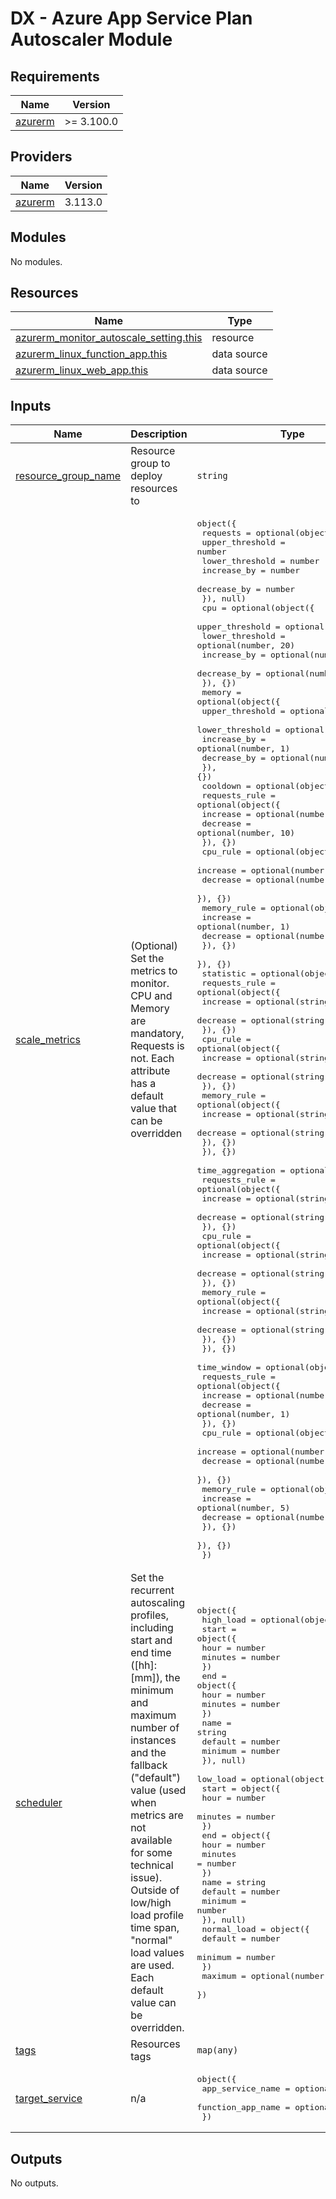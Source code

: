 # DX - Azure App Service Plan Autoscaler Module

<!-- markdownlint-disable -->
<!-- BEGINNING OF PRE-COMMIT-TERRAFORM DOCS HOOK -->
## Requirements

| Name | Version |
|------|---------|
| <a name="requirement_azurerm"></a> [azurerm](#requirement\_azurerm) | >= 3.100.0 |

## Providers

| Name | Version |
|------|---------|
| <a name="provider_azurerm"></a> [azurerm](#provider\_azurerm) | 3.113.0 |

## Modules

No modules.

## Resources

| Name | Type |
|------|------|
| [azurerm_monitor_autoscale_setting.this](https://registry.terraform.io/providers/hashicorp/azurerm/latest/docs/resources/monitor_autoscale_setting) | resource |
| [azurerm_linux_function_app.this](https://registry.terraform.io/providers/hashicorp/azurerm/latest/docs/data-sources/linux_function_app) | data source |
| [azurerm_linux_web_app.this](https://registry.terraform.io/providers/hashicorp/azurerm/latest/docs/data-sources/linux_web_app) | data source |

## Inputs

| Name | Description | Type | Default | Required |
|------|-------------|------|---------|:--------:|
| <a name="input_resource_group_name"></a> [resource\_group\_name](#input\_resource\_group\_name) | Resource group to deploy resources to | `string` | n/a | yes |
| <a name="input_scale_metrics"></a> [scale\_metrics](#input\_scale\_metrics) | (Optional) Set the metrics to monitor. CPU and Memory are mandatory, Requests is not. Each attribute has a default value that can be overridden | <pre>object({<br>    requests = optional(object({<br>      upper_threshold = number<br>      lower_threshold = number<br>      increase_by     = number<br>      decrease_by     = number<br>    }), null)<br>    cpu = optional(object({<br>      upper_threshold = optional(number, 80)<br>      lower_threshold = optional(number, 20)<br>      increase_by     = optional(number, 1)<br>      decrease_by     = optional(number, 1)<br>    }), {})<br>    memory = optional(object({<br>      upper_threshold = optional(number, 70)<br>      lower_threshold = optional(number, 20)<br>      increase_by     = optional(number, 1)<br>      decrease_by     = optional(number, 1)<br>    }), {})<br>    cooldown = optional(object({<br>      requests_rule = optional(object({<br>        increase = optional(number, 1)<br>        decrease = optional(number, 10)<br>      }), {})<br>      cpu_rule = optional(object({<br>        increase = optional(number, 1)<br>        decrease = optional(number, 20)<br>      }), {})<br>      memory_rule = optional(object({<br>        increase = optional(number, 1)<br>        decrease = optional(number, 5)<br>      }), {})<br>    }), {})<br>    statistic = optional(object({<br>      requests_rule = optional(object({<br>        increase = optional(string, "Average")<br>        decrease = optional(string, "Average")<br>      }), {})<br>      cpu_rule = optional(object({<br>        increase = optional(string, "Average")<br>        decrease = optional(string, "Average")<br>      }), {})<br>      memory_rule = optional(object({<br>        increase = optional(string, "Average")<br>        decrease = optional(string, "Average")<br>      }), {})<br>    }), {})<br>    time_aggregation = optional(object({<br>      requests_rule = optional(object({<br>        increase = optional(string, "Average")<br>        decrease = optional(string, "Average")<br>      }), {})<br>      cpu_rule = optional(object({<br>        increase = optional(string, "Average")<br>        decrease = optional(string, "Average")<br>      }), {})<br>      memory_rule = optional(object({<br>        increase = optional(string, "Average")<br>        decrease = optional(string, "Average")<br>      }), {})<br>    }), {})<br>    time_window = optional(object({<br>      requests_rule = optional(object({<br>        increase = optional(number, 1)<br>        decrease = optional(number, 1)<br>      }), {})<br>      cpu_rule = optional(object({<br>        increase = optional(number, 5)<br>        decrease = optional(number, 5)<br>      }), {})<br>      memory_rule = optional(object({<br>        increase = optional(number, 5)<br>        decrease = optional(number, 5)<br>      }), {})<br>    }), {})<br>  })</pre> | <pre>{<br>  "cooldown": {<br>    "cpu_rule": {<br>      "decrease": 20,<br>      "increase": 1<br>    },<br>    "memory_rule": {<br>      "decrease": 5,<br>      "increase": 1<br>    },<br>    "requests_rule": {<br>      "decrease": 10,<br>      "increase": 1<br>    }<br>  },<br>  "cpu": {<br>    "decrease_by": 1,<br>    "increase_by": 1,<br>    "lower_threshold": 20,<br>    "upper_threshold": 80<br>  },<br>  "memory": {<br>    "decrease_by": 1,<br>    "increase_by": 1,<br>    "lower_threshold": 20,<br>    "upper_threshold": 70<br>  },<br>  "requests": null,<br>  "statistic": {<br>    "cpu_rule": {<br>      "decrease": "Average",<br>      "increase": "Average"<br>    },<br>    "memory_rule": {<br>      "decrease": "Average",<br>      "increase": "Average"<br>    },<br>    "requests_rule": {<br>      "decrease": "Average",<br>      "increase": "Average"<br>    }<br>  },<br>  "time_aggregation": {<br>    "cpu_rule": {<br>      "decrease": "Average",<br>      "increase": "Average"<br>    },<br>    "memory_rule": {<br>      "decrease": "Average",<br>      "increase": "Average"<br>    },<br>    "requests_rule": {<br>      "decrease": "Average",<br>      "increase": "Average"<br>    }<br>  },<br>  "time_window": {<br>    "cpu_rule": {<br>      "decrease": 5,<br>      "increase": 5<br>    },<br>    "memory_rule": {<br>      "decrease": 5,<br>      "increase": 5<br>    },<br>    "requests_rule": {<br>      "decrease": 1,<br>      "increase": 1<br>    }<br>  }<br>}</pre> | no |
| <a name="input_scheduler"></a> [scheduler](#input\_scheduler) | Set the recurrent autoscaling profiles, including start and end time ([hh]:[mm]), the minimum and maximum number of instances and the fallback ("default") value (used when metrics are not available for some technical issue). Outside of low/high load profile time span, "normal" load values are used. Each default value can be overridden. | <pre>object({<br>    high_load = optional(object({<br>      start = object({<br>        hour    = number<br>        minutes = number<br>      })<br>      end = object({<br>        hour    = number<br>        minutes = number<br>      })<br>      name    = string<br>      default = number<br>      minimum = number<br>    }), null)<br>    low_load = optional(object({<br>      start = object({<br>        hour    = number<br>        minutes = number<br>      })<br>      end = object({<br>        hour    = number<br>        minutes = number<br>      })<br>      name    = string<br>      default = number<br>      minimum = number<br>    }), null)<br>    normal_load = object({<br>      default = number<br>      minimum = number<br>    })<br>    maximum = optional(number, 30)<br>  })</pre> | <pre>{<br>  "high_load": {<br>    "default": 12,<br>    "end": {<br>      "hour": 22,<br>      "minutes": 59<br>    },<br>    "minimum": 4,<br>    "name": "high_load_profile",<br>    "start": {<br>      "hour": 19,<br>      "minutes": 30<br>    }<br>  },<br>  "low_load": {<br>    "default": 10,<br>    "end": {<br>      "hour": 5,<br>      "minutes": 0<br>    },<br>    "minimum": 2,<br>    "name": "low_load_profile",<br>    "start": {<br>      "hour": 23,<br>      "minutes": 0<br>    }<br>  },<br>  "maximum": 30,<br>  "normal_load": {<br>    "default": 11,<br>    "minimum": 3<br>  }<br>}</pre> | no |
| <a name="input_tags"></a> [tags](#input\_tags) | Resources tags | `map(any)` | n/a | yes |
| <a name="input_target_service"></a> [target\_service](#input\_target\_service) | n/a | <pre>object({<br>    app_service_name  = optional(string)<br>    function_app_name = optional(string)<br>  })</pre> | n/a | yes |

## Outputs

No outputs.
<!-- END OF PRE-COMMIT-TERRAFORM DOCS HOOK -->
